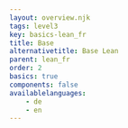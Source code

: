 ```yaml
---
layout: overview.njk
tags: level3
key: basics-lean_fr
title: Base
alternativetitle: Base Lean
parent: lean_fr
order: 2
basics: true
components: false
availablelanguages: 
    - de
    - en
---
```

